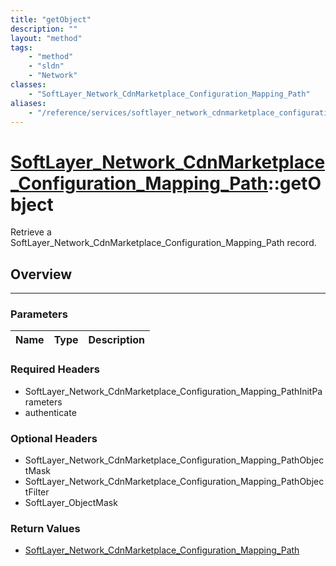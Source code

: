 ```yaml
---
title: "getObject"
description: ""
layout: "method"
tags:
    - "method"
    - "sldn"
    - "Network"
classes:
    - "SoftLayer_Network_CdnMarketplace_Configuration_Mapping_Path"
aliases:
    - "/reference/services/softlayer_network_cdnmarketplace_configuration_mapping_path/getObject"
---
```

# [SoftLayer_Network_CdnMarketplace_Configuration_Mapping_Path](/reference/services/SoftLayer_Network_CdnMarketplace_Configuration_Mapping_Path)::getObject


Retrieve a SoftLayer_Network_CdnMarketplace_Configuration_Mapping_Path record.


## Overview 


-----

### Parameters 
|Name | Type | Description |
| --- | --- | --- |


### Required Headers
* SoftLayer_Network_CdnMarketplace_Configuration_Mapping_PathInitParameters
* authenticate


### Optional Headers
* SoftLayer_Network_CdnMarketplace_Configuration_Mapping_PathObjectMask
* SoftLayer_Network_CdnMarketplace_Configuration_Mapping_PathObjectFilter
* SoftLayer_ObjectMask

### Return Values
* <a href='/reference/datatypes/SoftLayer_Network_CdnMarketplace_Configuration_Mapping_Path'>SoftLayer_Network_CdnMarketplace_Configuration_Mapping_Path </a>





